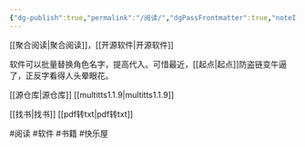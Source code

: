 ```yaml
---
{"dg-publish":true,"permalink":"/阅读/","dgPassFrontmatter":true,"noteIcon":""}
---
```



[[聚合阅读\|聚合阅读]]，[[开源软件\|开源软件]]

软件可以批量替换角色名字，提高代入。可惜最近，[[起点\|起点]]防盗链变牛逼了，正反字看得人头晕眼花。

[[源仓库\|源仓库]]
[[multitts1.1.9\|multitts1.1.9]]

[[找书\|找书]]
[[pdf转txt\|pdf转txt]]

#阅读 #软件 #书籍 #快乐屋 